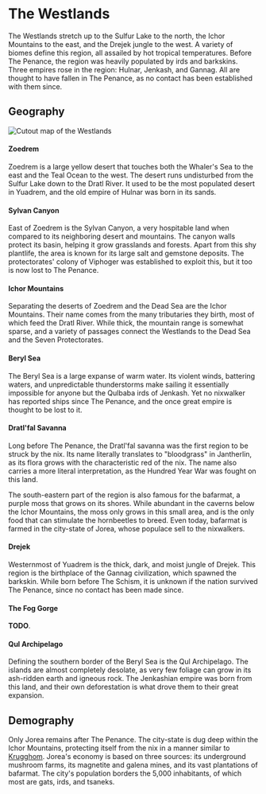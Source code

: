# The Westlands
<!-- INTRODUCTION ------------------------------------------------------------->
The Westlands stretch up to the Sulfur Lake to the north, the Ichor Mountains to the east, and the Drejek jungle to the west.
A variety of biomes define this region, all assailed by hot tropical temperatures.
Before The Penance<!-- TODO. Link. -->, the region was heavily populated by irds<!-- TODO. Link. --> and barkskins<!-- TODO. Link. -->.
Three empires rose in the region: Hulnar<!-- TODO. Link. -->, Jenkash<!-- TODO. Link. -->, and Gannag<!-- TODO. Link. -->.
All are thought to have fallen in The Penance, as no contact has been established with them since.

<!-- GEOGRAPHY ---------------------------------------------------------------->
## Geography
![Cutout map of the Westlands][westlands_map]

#### Zoedrem
Zoedrem is a large yellow desert that touches both the Whaler's Sea to the east and the Teal Ocean to the west.
The desert runs undisturbed from the Sulfur Lake down to the Dratl River<!-- TODO. Add name to map. -->.
It used to be the most populated desert in Yuadrem, and the old empire of Hulnar was born in its sands.

#### Sylvan Canyon
East of Zoedrem is the Sylvan Canyon, a very hospitable land when compared to its neighboring desert and mountains.
The canyon walls protect its basin<!-- TODO. Is this the right word? -->, helping it grow grasslands and forests.
Apart from this shy plantlife, the area is known for its large salt and gemstone deposits.
The protectorates' colony of Viphoger was established to exploit this, but it too is now lost to The Penance.

#### Ichor Mountains
Separating the deserts of Zoedrem and the Dead Sea are the Ichor Mountains.
Their name comes from the many tributaries they birth, most of which feed the Dratl River.
While thick, the mountain range is somewhat sparse, and a variety of passages connect the Westlands to the Dead Sea and the Seven Protectorates<!-- TODO. Link. -->.

#### Beryl Sea
The Beryl Sea is a large expanse of warm water.
Its violent winds, battering waters, and unpredictable thunderstorms make sailing it essentially impossible for anyone but the Qulbaba irds<!--TODO. Link. --> of Jenkash.
Yet no nixwalker<!-- TODO. Link. --> has reported ships since The Penance, and the once great empire is thought to be lost to it.

#### Dratl'fal Savanna
Long before The Penance, the Dratl'fal savanna was the first region to be struck by the nix<!-- TODO. Link. -->.
Its name literally translates to "bloodgrass" in Jantherlin<!-- TODO. Link. -->, as its flora grows with the characteristic red of the nix.
The name also carries a more literal interpretation, as the Hundred Year War<!-- NOTE. Link? --> was fought on this land.

The south-eastern part of the region is also famous for the bafarmat, a purple moss that grows on its shores.
While abundant in the caverns below the Ichor Mountains, the moss only grows in this small area, and is the only food that can stimulate the hornbeetles<!-- TODO. Link. Hornbeetles are huge pack animals commonly used to move very large amounts of cargo --> to breed.
Even today, bafarmat is farmed in the city-state of Jorea<!-- TODO. Link. -->, whose populace sell to the nixwalkers.

#### Drejek
Westernmost of Yuadrem is the thick, dark, and moist jungle of Drejek.
This region is the birthplace of the Gannag civilization, which spawned the barkskin<!-- TODO. Link. -->.
While born before The Schism<!-- TODO. Link. -->, it is unknown if the nation survived The Penance, since no contact has been made since.

#### The Fog Gorge
**TODO**.
<!-- East to Drejek is the Fog Gorge, a well-forested canyon island ever enveloped in fog.
While primitive, the tribes of Gannag are far from free-living, and are bound by strong shackles to their superiors.
While naenks are used to this hierarchical system, many of the more intelligent tsaneks grow tired of it over time.
A hundred and fifty years ago, a group of tsaneks went as far as to establish their own independent tribe of Na'ane in the misty island, abandoning their brethren in favor of an unrestrained lifestyle.
Freely they carry on with their ceremonies and rituals, protected from their neighbors by mist and stone. -->

#### Qul Archipelago
Defining the southern border of the Beryl Sea is the Qul Archipelago.
The islands are almost completely desolate, as very few foliage can grow in its ash-ridden earth and igneous rock.
The Jenkashian empire was born from this land, and their own deforestation is what drove them to their great expansion.

<!-- DEMOGRAPHY --------------------------------------------------------------->
## Demography
Only Jorea remains after The Penance.
The city-state is dug deep within the Ichor Mountains, protecting itself from the nix in a manner similar to [Krugghom][krugghom_islet].
Jorea's economy is based on three sources: its underground mushroom farms, its magnetite and galena mines, and its vast plantations of bafarmat.
The city's population borders the 5,000 inhabitants, of which most are gats<!-- TODO. Link. -->, irds, and tsaneks.

<!-- LINKS -------------------------------------------------------------------->
[westlands_map]: img/westlands_v083.png "Westlands cutout map"
[krugghom_islet]: ../islets/krugghom_islet/index.md
